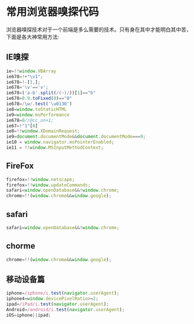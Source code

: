 # 常用浏览器嗅探代码
浏览器嗅探技术对于一个前端是多么需要的技术。只有身在其中才能明白其中苦，下面是各大神常用方法:
## IE嗅探
```javascript
ie=!!window.VBArray
ie678=!+"\v1";
ie678=!-[1,];
ie678='\v'=='v';
ie678=('a-b'.split(/(~)/))[1]=="b"
ie678=0.9.toFixed(0)=="0"
ie678=/\w/.test('\u0130')
ie8=window.toStaticHTML
ie9=window.msPerformance
ie678=0//@cc_on+1;
ie67=!"1"[0]
ie8=!!window.XDomainRequest;
ie9=document.documentMode&&document.documentMode===9;
ie10 = window.navigator.msPointerEnabled;
ie11 = !!window.MSInputMethodContext;
```
## FireFox
```javascript
firefox=!!window.netscape;
firefox=!!window.updateCommands;
safari=window.openDatabase&&!window.chrome;
chrome=!!(window.chrome&&window.google);
```
## safari
```javascript
safari=window.openDatabase&&!window.chrome;
```
## chorme
```javascript
chrome=!!(window.chrome&&window.google);
```

## 移动设备篇
```javascript
iphone=/iphone/i.test(navigator.userAgent);
iphone4=window.devicePixelRatio>=2;
ipad=/iPad/i.test(navigator.userAgent);
Android=/android/i.test(navigator.userAgent);
iOS=iphone||ipad;
```
